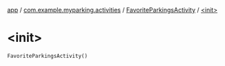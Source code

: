 [app](../../index.md) / [com.example.myparking.activities](../index.md) / [FavoriteParkingsActivity](index.md) / [&lt;init&gt;](./-init-.md)

# &lt;init&gt;

`FavoriteParkingsActivity()`
